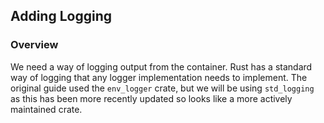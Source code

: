 ## Adding Logging

### Overview
We need a way of logging output from the container. Rust has a standard way of logging that
any logger implementation needs to implement. The original guide used the `env_logger` crate,
but we will be using `std_logging` as this has been more recently updated so looks like a
more actively maintained crate. 